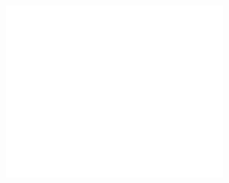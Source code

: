 <div align="center">
	<br>
  <a href="https://sergix.dev" alt="sergix.dev">
  <img src="header.svg" width="800" height="400">
	<br>
	</a>
</div>

<!--
**Sergix/sergix** is a ✨ _special_ ✨ repository because its `README.md` (this file) appears on your GitHub profile.

Here are some ideas to get you started:

- 🔭 I’m currently working on ...
- 🌱 I’m currently learning ...
- 👯 I’m looking to collaborate on ...
- 🤔 I’m looking for help with ...
- 💬 Ask me about ...
- 📫 How to reach me: ...
- 😄 Pronouns: ...
- ⚡ Fun fact: ...
-->
